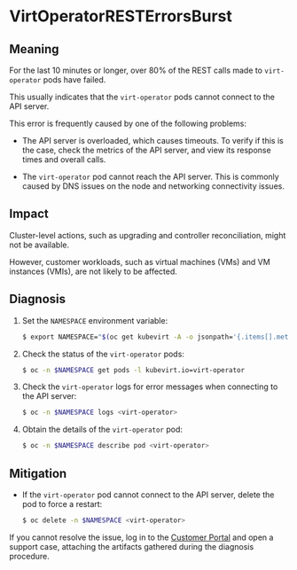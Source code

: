 # VirtOperatorRESTErrorsBurst

## Meaning

For the last 10 minutes or longer, over 80% of the REST calls made to
`virt-operator` pods have failed.

This usually indicates that the `virt-operator` pods cannot connect to the API
server.

This error is frequently caused by one of the following problems:

- The API server is overloaded, which causes timeouts. To verify if this is the
case, check the metrics of the API server, and view its response times and
overall calls.

- The `virt-operator` pod cannot reach the API server. This is commonly caused
by DNS issues on the node and networking connectivity issues.

## Impact

Cluster-level actions, such as upgrading and controller reconciliation, might
not be available.

However, customer workloads, such as virtual machines (VMs) and VM instances
(VMIs), are not likely to be affected.

## Diagnosis

1. Set the `NAMESPACE` environment variable:

   ```bash
   $ export NAMESPACE="$(oc get kubevirt -A -o jsonpath='{.items[].metadata.namespace}')"
   ```

2. Check the status of the `virt-operator` pods:

   ```bash
   $ oc -n $NAMESPACE get pods -l kubevirt.io=virt-operator
   ```

3. Check the `virt-operator` logs for error messages when connecting to the API
server:

   ```bash
   $ oc -n $NAMESPACE logs <virt-operator>
   ```

4. Obtain the details of the `virt-operator` pod:

   ```bash
   $ oc -n $NAMESPACE describe pod <virt-operator>
   ```

## Mitigation

- If the `virt-operator` pod cannot connect to the API server, delete the pod to
force a restart:

  ```bash
  $ oc delete -n $NAMESPACE <virt-operator>
  ```

If you cannot resolve the issue, log in to the
[Customer Portal](https://access.redhat.com) and open a support case,
attaching the artifacts gathered during the diagnosis procedure.